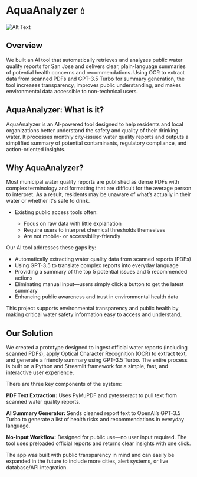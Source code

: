 # AquaAnalyzer 💧

<!--
![GitHub Logo](/aquaanalyzer_logo.png)
-->
![Alt Text](/aquaanalyzer_icon.png)

##

## Overview

We built an AI tool that automatically retrieves and analyzes public water quality reports for San Jose and delivers clear, plain-language summaries of potential health concerns and recommendations. Using OCR to extract data from scanned PDFs and GPT-3.5 Turbo for summary generation, the tool increases transparency, improves public understanding, and makes environmental data accessible to non-technical users.

## AquaAnalyzer: What is it?

AquaAnalyzer is an AI-powered tool designed to help residents and local organizations better understand the safety and quality of their drinking water. It processes monthly city-issued water quality reports and outputs a simplified summary of potential contaminants, regulatory compliance, and action-oriented insights.

## Why AquaAnalyzer?

Most municipal water quality reports are published as dense PDFs with complex terminology and formatting that are difficult for the average person to interpret. As a result, residents may be unaware of what’s actually in their water or whether it's safe to drink.

- Existing public access tools often:

  - Focus on raw data with little explanation  
  - Require users to interpret chemical thresholds themselves  
  - Are not mobile- or accessibility-friendly  

Our AI tool addresses these gaps by:

- Automatically extracting water quality data from scanned reports (PDFs)
- Using GPT-3.5 to translate complex reports into everyday language
- Providing a summary of the top 5 potential issues and 5 recommended actions
- Eliminating manual input—users simply click a button to get the latest summary
- Enhancing public awareness and trust in environmental health data

This project supports environmental transparency and public health by making critical water safety information easy to access and understand.

## Our Solution

We created a prototype designed to ingest official water reports (including scanned PDFs), apply Optical Character Recognition (OCR) to extract text, and generate a friendly summary using GPT-3.5 Turbo. The entire process is built on a Python and Streamlit framework for a simple, fast, and interactive user experience.

There are three key components of the system:

**PDF Text Extraction:** Uses PyMuPDF and pytesseract to pull text from scanned water quality reports.

**AI Summary Generator:** Sends cleaned report text to OpenAI’s GPT-3.5 Turbo to generate a list of health risks and recommendations in everyday language.

**No-Input Workflow:** Designed for public use—no user input required. The tool uses preloaded official reports and returns clear insights with one click.

The app was built with public transparency in mind and can easily be expanded in the future to include more cities, alert systems, or live database/API integration.


<!-- Optional screenshots or live demo links can go here -->

